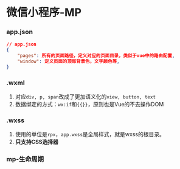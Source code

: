 # 微信小程序-MP

### app.json

```json
// app.json
{
    "pages": 所有的页面路径，定义对应的页面目录，类似于vue中的路由配置,
    "window": 定义页面的顶部背景色，文字颜色等,
}
```



### .wxml

1. 对应`div, p, span`改成了更加语义化的`view, button, text`
2. 数据绑定的方式：`wx:if`和`{{}}`，原则也是Vue的不去操作DOM

### .wxss

1. 使用的单位是`rpx`，`app.wxss`是全局样式，就是wxss的根目录。
2. **只支持CSS选择器**

### mp-生命周期


